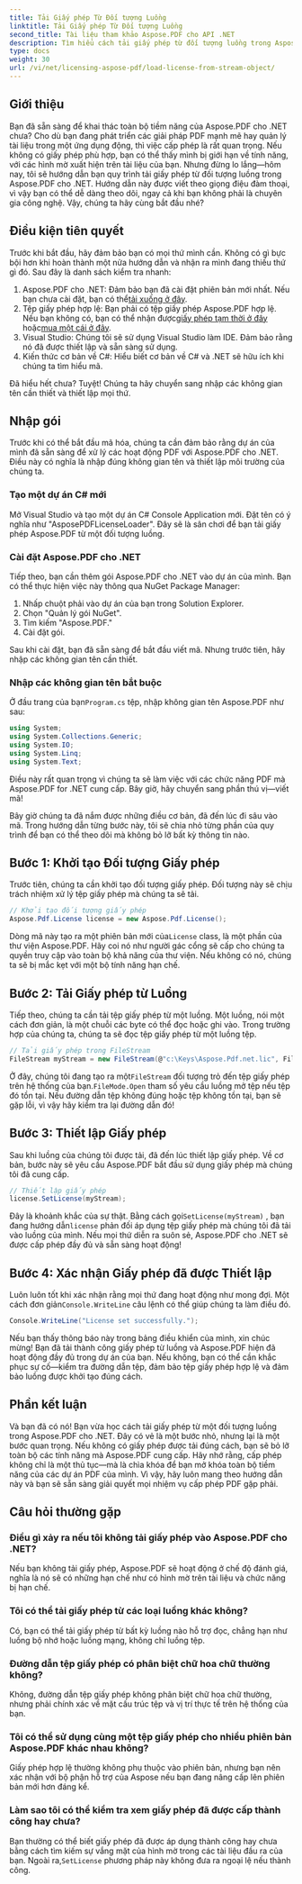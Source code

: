 ```yaml
---
title: Tải Giấy phép Từ Đối tượng Luồng
linktitle: Tải Giấy phép Từ Đối tượng Luồng
second_title: Tài liệu tham khảo Aspose.PDF cho API .NET
description: Tìm hiểu cách tải giấy phép từ đối tượng luồng trong Aspose.PDF cho .NET với hướng dẫn toàn diện, từng bước này.
type: docs
weight: 30
url: /vi/net/licensing-aspose-pdf/load-license-from-stream-object/
---
```

## Giới thiệu

Bạn đã sẵn sàng để khai thác toàn bộ tiềm năng của Aspose.PDF cho .NET chưa? Cho dù bạn đang phát triển các giải pháp PDF mạnh mẽ hay quản lý tài liệu trong một ứng dụng động, thì việc cấp phép là rất quan trọng. Nếu không có giấy phép phù hợp, bạn có thể thấy mình bị giới hạn về tính năng, với các hình mờ xuất hiện trên tài liệu của bạn. Nhưng đừng lo lắng—hôm nay, tôi sẽ hướng dẫn bạn quy trình tải giấy phép từ đối tượng luồng trong Aspose.PDF cho .NET. Hướng dẫn này được viết theo giọng điệu đàm thoại, vì vậy bạn có thể dễ dàng theo dõi, ngay cả khi bạn không phải là chuyên gia công nghệ. Vậy, chúng ta hãy cùng bắt đầu nhé?

## Điều kiện tiên quyết

Trước khi bắt đầu, hãy đảm bảo bạn có mọi thứ mình cần. Không có gì bực bội hơn khi hoàn thành một nửa hướng dẫn và nhận ra mình đang thiếu thứ gì đó. Sau đây là danh sách kiểm tra nhanh:

1.  Aspose.PDF cho .NET: Đảm bảo bạn đã cài đặt phiên bản mới nhất. Nếu bạn chưa cài đặt, bạn có thể[tải xuống ở đây](https://releases.aspose.com/pdf/net/).
2. Tệp giấy phép hợp lệ: Bạn phải có tệp giấy phép Aspose.PDF hợp lệ. Nếu bạn không có, bạn có thể nhận được[giấy phép tạm thời ở đây](https://purchase.aspose.com/temporary-license/) hoặc[mua một cái ở đây](https://purchase.aspose.com/buy).
3. Visual Studio: Chúng tôi sẽ sử dụng Visual Studio làm IDE. Đảm bảo rằng nó đã được thiết lập và sẵn sàng sử dụng.
4. Kiến thức cơ bản về C#: Hiểu biết cơ bản về C# và .NET sẽ hữu ích khi chúng ta tìm hiểu mã.

Đã hiểu hết chưa? Tuyệt! Chúng ta hãy chuyển sang nhập các không gian tên cần thiết và thiết lập mọi thứ.

## Nhập gói

Trước khi có thể bắt đầu mã hóa, chúng ta cần đảm bảo rằng dự án của mình đã sẵn sàng để xử lý các hoạt động PDF với Aspose.PDF cho .NET. Điều này có nghĩa là nhập đúng không gian tên và thiết lập môi trường của chúng ta.

### Tạo một dự án C# mới

Mở Visual Studio và tạo một dự án C# Console Application mới. Đặt tên có ý nghĩa như "AsposePDFLicenseLoader". Đây sẽ là sân chơi để bạn tải giấy phép Aspose.PDF từ một đối tượng luồng.

### Cài đặt Aspose.PDF cho .NET

Tiếp theo, bạn cần thêm gói Aspose.PDF cho .NET vào dự án của mình. Bạn có thể thực hiện việc này thông qua NuGet Package Manager:

1. Nhấp chuột phải vào dự án của bạn trong Solution Explorer.
2. Chọn "Quản lý gói NuGet".
3. Tìm kiếm "Aspose.PDF."
4. Cài đặt gói.

Sau khi cài đặt, bạn đã sẵn sàng để bắt đầu viết mã. Nhưng trước tiên, hãy nhập các không gian tên cần thiết.

### Nhập các không gian tên bắt buộc

 Ở đầu trang của bạn`Program.cs` tệp, nhập không gian tên Aspose.PDF như sau:

```csharp
using System;
using System.Collections.Generic;
using System.IO;
using System.Linq;
using System.Text;
```

Điều này rất quan trọng vì chúng ta sẽ làm việc với các chức năng PDF mà Aspose.PDF for .NET cung cấp. Bây giờ, hãy chuyển sang phần thú vị—viết mã!

Bây giờ chúng ta đã nắm được những điều cơ bản, đã đến lúc đi sâu vào mã. Trong hướng dẫn từng bước này, tôi sẽ chia nhỏ từng phần của quy trình để bạn có thể theo dõi mà không bỏ lỡ bất kỳ thông tin nào.

## Bước 1: Khởi tạo Đối tượng Giấy phép

Trước tiên, chúng ta cần khởi tạo đối tượng giấy phép. Đối tượng này sẽ chịu trách nhiệm xử lý tệp giấy phép mà chúng ta sẽ tải.

```csharp
// Khởi tạo đối tượng giấy phép
Aspose.Pdf.License license = new Aspose.Pdf.License();
```

Dòng mã này tạo ra một phiên bản mới của`License` class, là một phần của thư viện Aspose.PDF. Hãy coi nó như người gác cổng sẽ cấp cho chúng ta quyền truy cập vào toàn bộ khả năng của thư viện. Nếu không có nó, chúng ta sẽ bị mắc kẹt với một bộ tính năng hạn chế.

## Bước 2: Tải Giấy phép từ Luồng

Tiếp theo, chúng ta cần tải tệp giấy phép từ một luồng. Một luồng, nói một cách đơn giản, là một chuỗi các byte có thể đọc hoặc ghi vào. Trong trường hợp của chúng ta, chúng ta sẽ đọc tệp giấy phép từ một luồng tệp.

```csharp
// Tải giấy phép trong FileStream
FileStream myStream = new FileStream(@"c:\Keys\Aspose.Pdf.net.lic", FileMode.Open);
```

 Ở đây, chúng tôi đang tạo ra một`FileStream` đối tượng trỏ đến tệp giấy phép trên hệ thống của bạn.`FileMode.Open` tham số yêu cầu luồng mở tệp nếu tệp đó tồn tại. Nếu đường dẫn tệp không đúng hoặc tệp không tồn tại, bạn sẽ gặp lỗi, vì vậy hãy kiểm tra lại đường dẫn đó!

## Bước 3: Thiết lập Giấy phép

Sau khi luồng của chúng tôi được tải, đã đến lúc thiết lập giấy phép. Về cơ bản, bước này sẽ yêu cầu Aspose.PDF bắt đầu sử dụng giấy phép mà chúng tôi đã cung cấp.

```csharp
// Thiết lập giấy phép
license.SetLicense(myStream);
```

Đây là khoảnh khắc của sự thật. Bằng cách gọi`SetLicense(myStream)` , bạn đang hướng dẫn`license` phản đối áp dụng tệp giấy phép mà chúng tôi đã tải vào luồng của mình. Nếu mọi thứ diễn ra suôn sẻ, Aspose.PDF cho .NET sẽ được cấp phép đầy đủ và sẵn sàng hoạt động!

## Bước 4: Xác nhận Giấy phép đã được Thiết lập

 Luôn luôn tốt khi xác nhận rằng mọi thứ đang hoạt động như mong đợi. Một cách đơn giản`Console.WriteLine` câu lệnh có thể giúp chúng ta làm điều đó.

```csharp
Console.WriteLine("License set successfully.");
```

Nếu bạn thấy thông báo này trong bảng điều khiển của mình, xin chúc mừng! Bạn đã tải thành công giấy phép từ luồng và Aspose.PDF hiện đã hoạt động đầy đủ trong dự án của bạn. Nếu không, bạn có thể cần khắc phục sự cố—kiểm tra đường dẫn tệp, đảm bảo tệp giấy phép hợp lệ và đảm bảo luồng được khởi tạo đúng cách.

## Phần kết luận

Và bạn đã có nó! Bạn vừa học cách tải giấy phép từ một đối tượng luồng trong Aspose.PDF cho .NET. Đây có vẻ là một bước nhỏ, nhưng lại là một bước quan trọng. Nếu không có giấy phép được tải đúng cách, bạn sẽ bỏ lỡ toàn bộ các tính năng mà Aspose.PDF cung cấp. Hãy nhớ rằng, cấp phép không chỉ là một thủ tục—mà là chìa khóa để bạn mở khóa toàn bộ tiềm năng của các dự án PDF của mình. Vì vậy, hãy luôn mang theo hướng dẫn này và bạn sẽ sẵn sàng giải quyết mọi nhiệm vụ cấp phép PDF gặp phải.

## Câu hỏi thường gặp

### Điều gì xảy ra nếu tôi không tải giấy phép vào Aspose.PDF cho .NET?  
Nếu bạn không tải giấy phép, Aspose.PDF sẽ hoạt động ở chế độ đánh giá, nghĩa là nó sẽ có những hạn chế như có hình mờ trên tài liệu và chức năng bị hạn chế.

### Tôi có thể tải giấy phép từ các loại luồng khác không?  
Có, bạn có thể tải giấy phép từ bất kỳ luồng nào hỗ trợ đọc, chẳng hạn như luồng bộ nhớ hoặc luồng mạng, không chỉ luồng tệp.

### Đường dẫn tệp giấy phép có phân biệt chữ hoa chữ thường không?  
Không, đường dẫn tệp giấy phép không phân biệt chữ hoa chữ thường, nhưng phải chính xác về mặt cấu trúc tệp và vị trí thực tế trên hệ thống của bạn.

### Tôi có thể sử dụng cùng một tệp giấy phép cho nhiều phiên bản Aspose.PDF khác nhau không?  
Giấy phép hợp lệ thường không phụ thuộc vào phiên bản, nhưng bạn nên xác nhận với bộ phận hỗ trợ của Aspose nếu bạn đang nâng cấp lên phiên bản mới hơn đáng kể.

### Làm sao tôi có thể kiểm tra xem giấy phép đã được cấp thành công hay chưa?  
 Bạn thường có thể biết giấy phép đã được áp dụng thành công hay chưa bằng cách tìm kiếm sự vắng mặt của hình mờ trong các tài liệu đầu ra của bạn. Ngoài ra,`SetLicense` phương pháp này không đưa ra ngoại lệ nếu thành công.